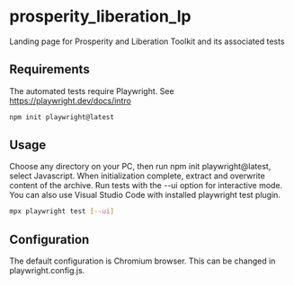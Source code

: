 # prosperity_liberation_lp
Landing page for Prosperity and Liberation Toolkit and its associated tests

## Requirements
The automated tests require Playwright. See https://playwright.dev/docs/intro

  ```sh
  npm init playwright@latest
  ```

## Usage
Choose any directory on your PC, then run npm init playwright@latest, select Javascript.
When initialization complete, extract and overwrite content of the archive.
Run tests with the --ui option for interactive mode. You can also use Visual Studio Code with installed playwright test plugin.
```sh
mpx playwright test [--ui]
```

## Configuration
The default configuration is Chromium browser. This can be changed in playwright.config.js.
